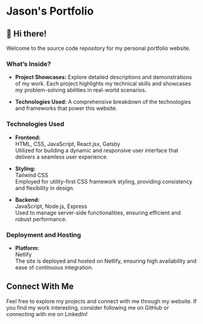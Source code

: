 # Jason's Portfolio

## 👋 Hi there!

Welcome to the source code repository for my personal portfolio website.

### What’s Inside?

- **Project Showcases:** Explore detailed descriptions and demonstrations of my work. Each project highlights my technical skills and showcases my problem-solving abilities in real-world scenarios.
  
- **Technologies Used:** A comprehensive breakdown of the technologies and frameworks that power this website.

### Technologies Used

- **Frontend:**  
  HTML, CSS, JavaScript, React.jsx, Gatsby  
  Utilized for building a dynamic and responsive user interface that delivers a seamless user experience.

- **Styling:**  
  Tailwind CSS  
  Employed for utility-first CSS framework styling, providing consistency and flexibility in design.

- **Backend:**  
  JavaScript, Node.js, Express  
  Used to manage server-side functionalities, ensuring efficient and robust performance.

### Deployment and Hosting

- **Platform:**  
  Netlify  
  The site is deployed and hosted on Netlify, ensuring high availability and ease of continuous integration.

## Connect With Me

Feel free to explore my projects and connect with me through my website. If you find my work interesting, consider following me on GitHub or connecting with me on LinkedIn!
